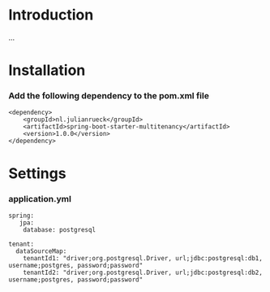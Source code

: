 # Introduction
...
# Installation
### Add the following dependency to the pom.xml file
```
<dependency>
    <groupId>nl.julianrueck</groupId>
    <artifactId>spring-boot-starter-multitenancy</artifactId>
    <version>1.0.0</version>
</dependency>
```
# Settings
### application.yml
```
spring:
   jpa:
    database: postgresql

tenant:
  dataSourceMap:
    tenantId1: "driver;org.postgresql.Driver, url;jdbc:postgresql:db1, username;postgres, password;password"
    tenantId2: "driver;org.postgresql.Driver, url;jdbc:postgresql:db2, username;postgres, password;password"
```
